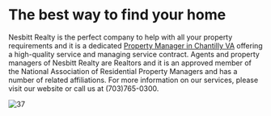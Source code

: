 # The best way to find your home
Nesbitt Realty is the perfect company to help with all your property requirements and it is a dedicated [Property Manager in Chantilly VA](https://nesbittrealty.com/property-management/local/fairfax-county/chantilly/) offering a high-quality service and managing service contract. Agents and property managers of Nesbitt Realty are Realtors and it is an approved member of the National Association of Residential Property Managers and has a number of related affiliations. For more information on our services, please visit our website or call us at (703)765-0300.


![37](https://user-images.githubusercontent.com/122665157/216954281-6e4c33e4-7a4e-4aa9-817a-94a78c809733.png)
